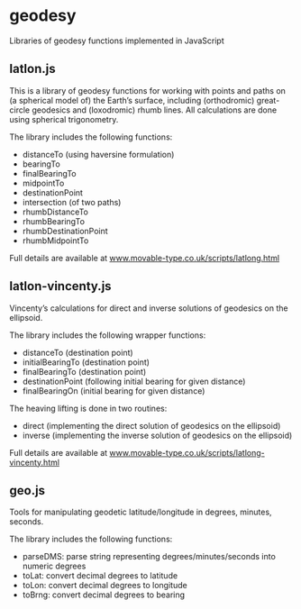 geodesy
=======

Libraries of geodesy functions implemented in JavaScript

latlon.js
---------

This is a library of geodesy functions for working with points and paths on (a spherical model of) the Earth’s surface, 
including (orthodromic) great-circle geodesics and (loxodromic) rhumb lines. 
All calculations are done using spherical trigonometry.

The library includes the following functions:
- distanceTo (using haversine formulation)
- bearingTo
- finalBearingTo
- midpointTo
- destinationPoint
- intersection (of two paths)
- rhumbDistanceTo
- rhumbBearingTo
- rhumbDestinationPoint
- rhumbMidpointTo

Full details are available at www.movable-type.co.uk/scripts/latlong.html

latlon-vincenty.js
------------------

Vincenty’s calculations for direct and inverse solutions of geodesics on the ellipsoid.

The library includes the following wrapper functions:
- distanceTo (destination point)
- initialBearingTo (destination point)
- finalBearingTo (destination point)
- destinationPoint (following initial bearing for given distance)
- finalBearingOn (initial bearing for given distance)

The heaving lifting is done in two routines:
- direct (implementing the direct solution of geodesics on the ellipsoid)
- inverse (implementing the inverse solution of geodesics on the ellipsoid)

Full details are available at www.movable-type.co.uk/scripts/latlong-vincenty.html

geo.js
------

Tools for manipulating geodetic latitude/longitude in degrees, minutes, seconds.

The library includes the following functions:
- parseDMS: parse string representing degrees/minutes/seconds into numeric degrees
- toLat: convert decimal degrees to latitude
- toLon: convert decimal degrees to longitude
- toBrng: convert decimal degrees to bearing
